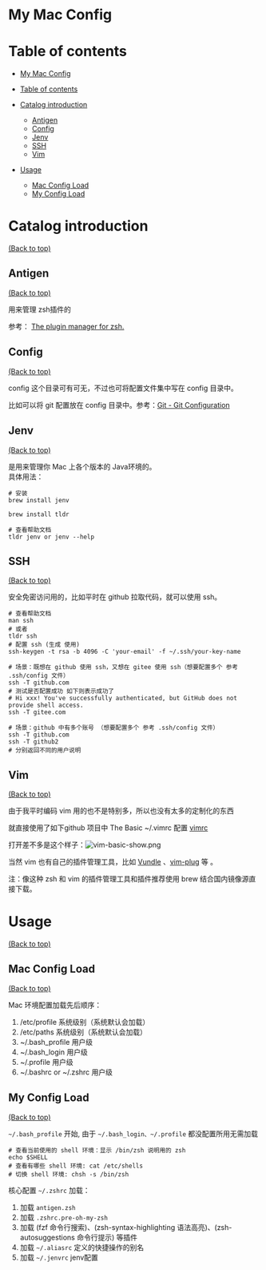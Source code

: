 # My Mac Config

# Table of contents

- [My Mac Config](#my-mac-config)

- [Table of contents](#table-of-contents)

- [Catalog introduction](#catalog-introduction)
  
  - [Antigen](#antigen)
  - [Config](#config)
  - [Jenv](#jenv)
  - [SSH](#SSH)
  - [Vim](#vim)

- [Usage](#usage)
  
  - [Mac Config Load](#mac-config-load)
  - [My Config Load](#my-config-load)

# Catalog introduction
[(Back to top)](#table-of-contents)

## Antigen

[(Back to top)](#table-of-contents)

用来管理 zsh插件的

参考： [The plugin manager for zsh.](https://github.com/zsh-users/antigen)

## Config

[(Back to top)](#table-of-contents)

config 这个目录可有可无，不过也可将配置文件集中写在 config 目录中。

比如可以将 git 配置放在 config 目录中。参考：[Git - Git Configuration](https://git-scm.com/book/en/v2/Customizing-Git-Git-Configuration)

## Jenv

[(Back to top)](#table-of-contents)

是用来管理你 Mac 上各个版本的 Java环境的。  
具体用法：

```shell
# 安装 
brew install jenv

brew install tldr

# 查看帮助文档
tldr jenv or jenv --help 
```

## SSH

[(Back to top)](#table-of-contents)

安全免密访问用的，比如平时在 github 拉取代码，就可以使用 ssh。

```shell
# 查看帮助文档
man ssh
# 或者
tldr ssh
# 配置 ssh (生成 使用)
ssh-keygen -t rsa -b 4096 -C 'your-email' -f ~/.ssh/your-key-name

# 场景：既想在 github 使用 ssh，又想在 gitee 使用 ssh（想要配置多个 参考 .ssh/config 文件）
ssh -T github.com
# 测试是否配置成功 如下则表示成功了
# Hi xxx! You've successfully authenticated, but GitHub does not provide shell access.
ssh -T gitee.com

# 场景：github 中有多个账号 （想要配置多个 参考 .ssh/config 文件）
ssh -T github.com
ssh -T github2
# 分别返回不同的用户说明
```

## Vim

[(Back to top)](#table-of-contents)

由于我平时编码 vim 用的也不是特别多，所以也没有太多的定制化的东西

就直接使用了如下github 项目中 The Basic ~/.vimrc 配置 [vimrc](https://github.com/amix/vimrc)

打开差不多是这个样子：![vim-basic-show.png](.vim/vim-basic-show.png)

当然 vim 也有自己的插件管理工具，比如 [Vundle](https://github.com/VundleVim/Vundle.vim) 、[vim-plug](https://github.com/junegunn/vim-plug) 等 。

注：像这种 zsh 和 vim 的插件管理工具和插件推荐使用 brew 结合国内镜像源直接下载。

<!-- *You might have noticed the **Back to top** button(if not, please notice, it's right there!). This is a good idea because it makes your README **easy to navigate.*** 
The first one should be how to install(how to generally use your project or set-up for editing in their machine).
This should give the users a concrete idea with instructions on how they can use your project repo with all the steps.
Following this steps, **they should be able to run this in their device.**
A method I use is after completing the README, I go through the instructions from scratch and check if it is working. -->

# Usage

[(Back to top)](#table-of-contents)

## Mac Config Load

[(Back to top)](#table-of-contents)

Mac 环境配置加载先后顺序：

1. /etc/profile 系统级别（系统默认会加载）
2. /etc/paths 系统级别（系统默认会加载）
3. ~/.bash_profile 用户级
4. ~/.bash_login 用户级
5. ~/.profile 用户级
6. ~/.bashrc or ~/.zshrc 用户级

## My Config Load

[(Back to top)](#table-of-contents)

` ~/.bash_profile ` 开始, 由于 `~/.bash_login、~/.profile` 都没配置所用无需加载

```shell
# 查看当前使用的 shell 环境：显示 /bin/zsh 说明用的 zsh
echo $SHELL
# 查看有哪些 shell 环境: cat /etc/shells
# 切换 shell 环境: chsh -s /bin/zsh
```

核心配置 `~/.zshrc` 加载：

1. 加载 `antigen.zsh`
2. 加载 `.zshrc.pre-oh-my-zsh`
3. 加载 (fzf 命令行搜索)、(zsh-syntax-highlighting 语法高亮)、(zsh-autosuggestions 命令行提示) 等插件
4. 加载 `~/.aliasrc` 定义的快捷操作的别名
5. 加载 `~/.jenvrc` jenv配置
